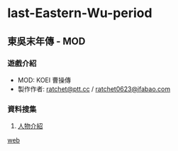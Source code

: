 # last-Eastern-Wu-period
## 東吳末年傳 - MOD

### 遊戲介紹

+ MOD: KOEI 曹操傳
+ 製作作者: <ratchet@ptt.cc> / <ratchet0623@ifabao.com>

### 資料搜集
1. [人物介紹](https://github.com/Rplus/the-end-of-the-Eastern-Wu-dynasty/wiki/%E4%BA%BA%E7%89%A9%E4%BB%8B%E7%B4%B9)

[web](http://rplus.github.io/the-end-of-the-Eastern-Wu-dynasty/)